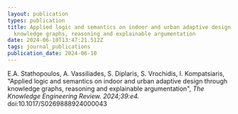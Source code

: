 ```yaml
---
layout: publication
types: publication
title: Applied logic and semantics on indoor and urban adaptive design through
  knowledge graphs, reasoning and explainable argumentation
date: 2024-06-10T13:47:21.512Z
tags: journal_publications
publication_date: 2024-06-10
---
```

<!--StartFragment-->

E.A. Stathopoulos, A. Vassiliades, S. Diplaris, S. Vrochidis, I. Kompatsiaris, "Applied logic and semantics on indoor and urban adaptive design through knowledge graphs, reasoning and explainable argumentation", *The Knowledge Engineering Review. 2024;39:e4.* doi:10.1017/S0269888924000043

<!--EndFragment-->